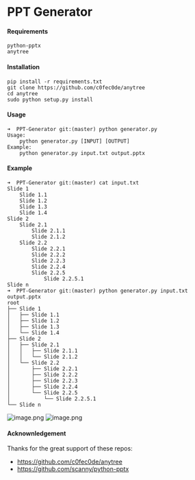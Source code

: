 # PPT Generator
#### Requirements
```
python-pptx
anytree
```

#### Installation
```
pip install -r requirements.txt
git clone https://github.com/c0fec0de/anytree
cd anytree
sudo python setup.py install
```

#### Usage
```
➜  PPT-Generator git:(master) python generator.py 
Usage: 
	python generator.py [INPUT] [OUTPUT]
Example: 
	python generator.py input.txt output.pptx
```

#### Example
```
➜  PPT-Generator git:(master) cat input.txt 
Slide 1
    Slide 1.1
    Slide 1.2
    Slide 1.3
    Slide 1.4
Slide 2
    Slide 2.1
        Slide 2.1.1
        Slide 2.1.2
    Slide 2.2
        Slide 2.2.1
        Slide 2.2.2
        Slide 2.2.3
        Slide 2.2.4
        Slide 2.2.5
            Slide 2.2.5.1
Slide n
➜  PPT-Generator git:(master) python generator.py input.txt output.pptx
root
├── Slide 1
│   ├── Slide 1.1
│   ├── Slide 1.2
│   ├── Slide 1.3
│   └── Slide 1.4
├── Slide 2
│   ├── Slide 2.1
│   │   ├── Slide 2.1.1
│   │   └── Slide 2.1.2
│   └── Slide 2.2
│       ├── Slide 2.2.1
│       ├── Slide 2.2.2
│       ├── Slide 2.2.3
│       ├── Slide 2.2.4
│       └── Slide 2.2.5
│           └── Slide 2.2.5.1
└── Slide n
```

![image.png](https://upload-images.jianshu.io/upload_images/2355077-2a1ecdfca171a2e7.png?imageMogr2/auto-orient/strip%7CimageView2/2/w/1240)
![image.png](https://upload-images.jianshu.io/upload_images/2355077-16fe4b49f622e2cd.png?imageMogr2/auto-orient/strip%7CimageView2/2/w/1240)

#### Acknownledgement
Thanks for the great support of these repos:  

* https://github.com/c0fec0de/anytree
* https://github.com/scanny/python-pptx  
